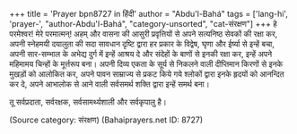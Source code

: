 +++
title = 'Prayer bpn8727 in हिंदी'
author = "Abdu'l-Bahá"
tags = ['lang-hi', 'prayer-', "author-Abdu'l-Bahá", "category-unsorted", "cat-संरक्षण"]
+++
हे परमेश्वर! मेरे परमात्मन्! अहम् और वासना की आसुरी प्रवृत्तियों से अपने सत्यनिष्ठ सेवकों की रक्षा कर, अपनी स्नेहमयी दयालुता की सदा सावधान दृष्टि द्वारा हर प्रकार के विद्वेष, घृणा और ईर्ष्या से इन्हें बचा, अपनी सार-सम्भाल के अभेद्य दुर्ग में इन्हें आश्रय दे और संदेहों के बाणों से इनकी रक्षा कर, इन्हें अपने महिमामय चिन्हों के मूर्त्तरूप बना। अपनी दिव्य एकता के सूर्य से निकलने वाली दीप्तिमान किरणों से इनके मुखड़ों को आलोकित कर, अपने पावन साम्राज्य से प्रकट किये गये श्लोकों द्वारा इनके हृदयों को आनन्दित कर दे, अपने आभालोक से आने वाली सर्वसमर्थ शक्ति द्वारा इन्हें समर्थ बना।

तू सर्वप्रदाता, सर्वरक्षक, सर्वसामर्थ्यशाली और सर्वकृपालु है।

(Source category: संरक्षण)
(Bahaiprayers.net ID: 8727)
